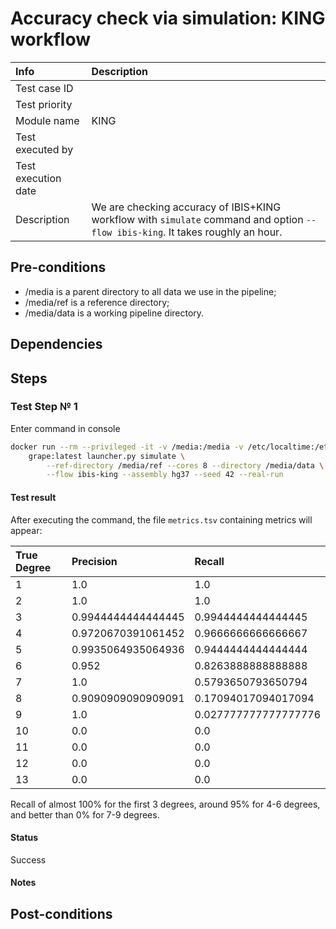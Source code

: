# Accuracy check via simulation: KING workflow

| Info | Description |
|:--|:--|
| Test case ID  |   |
| Test priority  |   |
| Module name  | KING  |
| Test executed by  |   |
| Test execution date  |   |
| Description  | We are checking accuracy of IBIS+KING workflow with `simulate` command and option `--flow ibis-king`. It takes roughly an hour.  |

## Pre-conditions

- /media is a parent directory to all data we use in the pipeline;
- /media/ref is a reference directory;
- /media/data is a working pipeline directory.

## Dependencies

## Steps


### Test Step № 1

Enter command in console

```bash
docker run --rm --privileged -it -v /media:/media -v /etc/localtime:/etc/localtime:ro \
    grape:latest launcher.py simulate \
        --ref-directory /media/ref --cores 8 --directory /media/data \
        --flow ibis-king --assembly hg37 --seed 42 --real-run
```

#### Test result

After executing the command, the file  `metrics.tsv` containing metrics will appear:

| True Degree | Precision | Recall |
|:--|:--|:--|
| 1  | 1.0  | 1.0  |
| 2  | 1.0  | 1.0  |
| 3  | 0.9944444444444445  | 0.9944444444444445  |
| 4  | 0.9720670391061452 | 0.9666666666666667  |
| 5  | 0.9935064935064936  | 0.9444444444444444  |
| 6  | 0.952  | 0.8263888888888888  |
| 7  | 1.0  | 0.5793650793650794  |
| 8  | 0.9090909090909091  | 0.17094017094017094  |
| 9  | 1.0  | 0.027777777777777776  |
| 10  | 0.0  | 0.0  |
| 11  | 0.0  | 0.0  |
| 12  | 0.0  | 0.0  |
| 13  | 0.0  | 0.0  |

Recall of almost 100% for the first 3 degrees, around 95% for 4-6 degrees, and better than 0% for 7-9 degrees.

#### Status

Success

#### Notes




## Post-conditions
